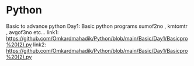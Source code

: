 # Python
Basic to advance python
Day1: Basic python programs 
sumof2no , kmtomtr , avgof3no etc...
link1: https://github.com/Omkardmahadik/Python/blob/main/Basic/Day1/Basicpro%20(2).py
link2: https://github.com/Omkardmahadik/Python/blob/main/Basic/Day1/Basicpro%20(2).py
